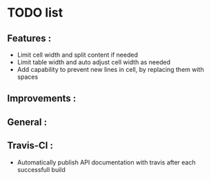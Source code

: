 # TODO list

## Features :
* Limit cell width and split content if needed
* Limit table width and auto adjust cell width as needed
* Add capability to prevent new lines in cell, by replacing them with spaces

## Improvements :

## General :

## Travis-CI :
* Automatically publish API documentation with travis after each successfull build
